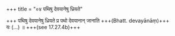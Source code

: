 +++
title = "०४ पथिषु देवयानेषु ध्रियते"

+++
पथिषु देवयानेषु ध्रियते प्र पथो देवयानान् जानाति +++(Bhatt. devayānāṃ)+++  
यः (…) ॥ +++(see 17.27.4b)+++